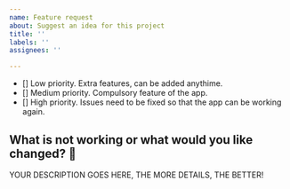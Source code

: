 ```yaml
---
name: Feature request
about: Suggest an idea for this project
title: ''
labels: ''
assignees: ''

---
```


- [] Low priority. Extra features, can be added anythime.
- [] Medium priority. Compulsory feature of the app.
- [] High priority. Issues need to be fixed so that the app can be working again.

## What is not working or what would you like changed? :hammer:

YOUR DESCRIPTION GOES HERE, THE MORE DETAILS, THE BETTER!
